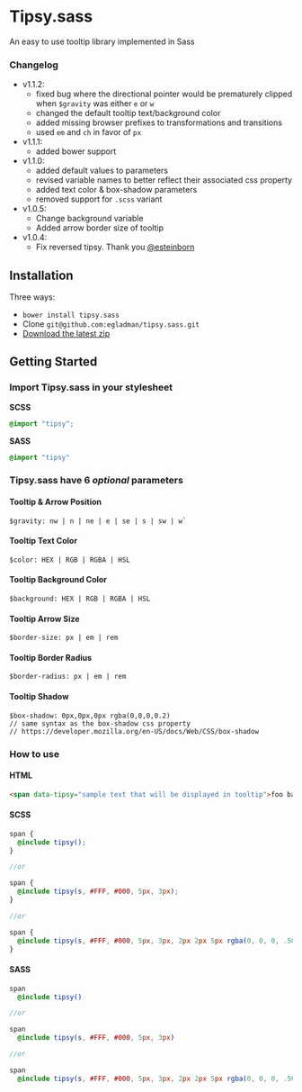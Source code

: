 # Tipsy.sass
An easy to use tooltip library implemented in Sass



### Changelog
- v1.1.2:
  - fixed bug where the directional pointer would be prematurely clipped when `$gravity` was either `e` or `w`
  - changed the default tooltip text/background color
  - added missing browser prefixes to transformations and transitions
  - used `em` and `ch` in favor of `px`
- v1.1.1:
  - added bower support
- v1.1.0:
  - added default values to parameters
  - revised variable names to better reflect their associated css property
  - added text color & box-shadow parameters
  - removed support for `.scss` variant
- v1.0.5:
  - Change background variable
  - Added arrow border size of tooltip
- v1.0.4:
  - Fix reversed tipsy. Thank you [@esteinborn](https://github.com/esteinborn)



## Installation
Three ways:
- `bower install tipsy.sass`
- Clone `git@github.com:egladman/tipsy.sass.git`
- [Download the latest zip](https://github.com/egladman/tipsy.sass/archive/master.zip)

## Getting Started

### Import Tipsy.sass in your stylesheet

**SCSS**

```scss
@import "tipsy";
```

**SASS**

```sass
@import "tipsy"
```

### Tipsy.sass have 6 *optional* parameters

#### Tooltip & Arrow Position
  ```
  $gravity: nw | n | ne | e | se | s | sw | w`
  ```

#### Tooltip Text Color
  ```
  $color: HEX | RGB | RGBA | HSL
  ```

#### Tooltip Background Color
  ```
  $background: HEX | RGB | RGBA | HSL
  ```

#### Tooltip Arrow Size
  ```
  $border-size: px | em | rem
  ```

#### Tooltip Border Radius
  ```
  $border-radius: px | em | rem
  ```

#### Tooltip Shadow
  ```
  $box-shadow: 0px,0px,0px rgba(0,0,0,0.2)
  // same syntax as the box-shadow css property
  // https://developer.mozilla.org/en-US/docs/Web/CSS/box-shadow
  ```


### How to use

#### HTML
```html
<span data-tipsy="sample text that will be displayed in tooltip">foo bar</span>
```

#### SCSS
```scss
span {
  @include tipsy();
}

//or

span {
  @include tipsy(s, #FFF, #000, 5px, 3px);
}

//or

span {
  @include tipsy(s, #FFF, #000, 5px, 3px, 2px 2px 5px rgba(0, 0, 0, .50));
}
```

#### SASS
```sass
span
  @include tipsy()  

//or

span
  @include tipsy(s, #FFF, #000, 5px, 3px)

//or

span
  @include tipsy(s, #FFF, #000, 5px, 3px, 2px 2px 5px rgba(0, 0, 0, .50))
```

